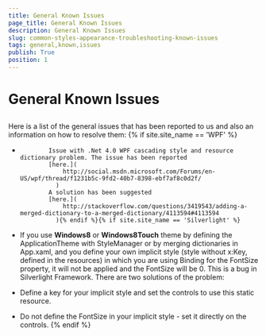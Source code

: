 ```yaml
---
title: General Known Issues
page_title: General Known Issues
description: General Known Issues
slug: common-styles-appearance-troubleshooting-known-issues
tags: general,known,issues
publish: True
position: 1
---
```


# General Known Issues



## 

Here is a list of the general issues that has been reported to us and also an information on how to resolve them:
        {% if site.site_name == 'WPF' %}

* 
              Issue with .Net 4.0 WPF cascading style and resource dictionary problem. The issue has been reported
              [here.](
                  http://social.msdn.microsoft.com/Forums/en-US/wpf/thread/f1231b5c-9fd2-40b7-8398-ebf7af8c0d2f/
                )
              A solution has been suggested
              [here.](
                  http://stackoverflow.com/questions/3419543/adding-a-merged-dictionary-to-a-merged-dictionary/4113594#4113594
                ){% endif %}{% if site.site_name == 'Silverlight' %}

* If you use __Windows8__ or __Windows8Touch__ theme by defining the ApplicationTheme with StyleManager or by merging dictionaries in
                App.xaml, and you define your own implicit style (style without x:Key, defined in the resources) in which you are using Binding for the FontSize property, it will not
                be applied and the FontSize will be 0. 
                This is a bug in Silverlight Framework. There are two solutions of the problem:
              

* Define a key for your implicit style and set the controls to use this static resource.
                  

* Do not define the FontSize in your implicit style - set it directly on the controls.
                  {% endif %}
